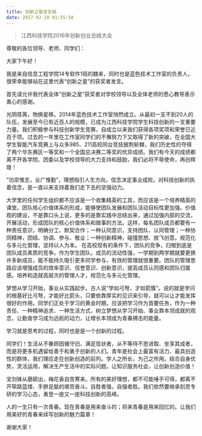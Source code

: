 ```yaml
---
title: 创新之星发言稿
date: 2017-02-28 01:55:58
---
```


> 江西科技学院2016年创新创业总结大会

尊敬的各位领导、老师、同学们：

 大家下午好！
 
我是来自信息工程学院14专软件1班的魏来，同时也是蓝色技术工作室的负责人，很荣幸能够站在这里代表“创新之星”的获奖者发言。
 
首先请允许我代表全体“创新之星”获奖者对学校领导以及全体老师的悉心教导表示衷心的感谢。
 <!-- more -->
光阴荏苒，物换星移。2014年蓝色技术工作室悄然成立。从最初一支不到20人的队伍，发展至今已有近百人的规模，已成为江西科技学院学生科技创新的一支重要力量。我们积极参与科技创新学生竞赛，自成立以来我们获得各项奖项和荣誉已近百于项。过去的一年里在工作室同学们的不懈努力下又取得了新的突破，在全国大学生智能汽车竞赛上与众多985、211高校同台竞技披荆斩棘，我们历史性的夺得了两个华东赛区一等奖和一个全国总决赛二等奖的优异成绩。我们有今天的成绩都离不开各学院、团委以及学校领导的大力支持和鼓励，我们必将不辱使命，再创辉煌！
  
“功崇惟志，业广惟勤”，理想指引人生方向，信念决定事业成败。对科技创新的执着信念，是一直以来支持着我们走下去的坚强动力。
 
大学里的任何学生组织都不应该是一个收集精英的工具，而应该是一个培养精英的课堂。团队核心价值体系的形成，能够使团队发展和团队活动目标性更加强。价值观的建设，不是靠口头上说，更多的是靠实践中总结出来，通过加强内部的交流，开展活动，形成团队的核心价值体系和做事的方法。这样，每名团队成员都要有一种责任意识，明确分工、默契合作；一种认同意识，支持团队、认同管理；一种协同精神，团结、协调、参与、敬业；一种创新精神，碰撞思想、放飞创意。规范化与多元化管理，坚持以人为本。 在高校现有的条件下，团队的竞争，归根到底是团队成员素质的竞争。作为学生团队，成员的流动性强，一学期到两学期就要更换许多新成员，能不能持久吸引更多同学参与，有效的管理就很重要。团队的管理思路应该增强成员的效率意识、信誉意识、创新意识，提高成员认同感和团队归属感。培养和造就高层次的管理人才，规范化与多元化管理。
 
梦想从学习开始，事业从实践起步。古人说“学如弓弩，才如箭簇”。说的就是学问的根基好比弓弩，才能好比箭头，只要依靠厚实的见识来引导，就可以让才能发挥很好的作用。同学们正处于学习的黄金时期，应该把学习作为首要任务，作为一种责任、一种精神追求、一种生活方式，树立梦想从学习开始、事业靠本领成就的观念，让勤奋学习成为远航的动力，让增长本领成为青春搏击的能量。
 
学习就是思考的过程，同时也是是一个创新的过程。
 
同学们！生活从不眷顾因循守旧、满足现状者，从不等待不思进取、坐享其成者，而是将更多机遇留给善于和勇于创新的人们。青年是社会上最富有活力、最具创造性的群体，我们理应走在创新创造的前列。学人之所长，为己之所用。结合自身优势，灵活运用，解决生产生活中的实际问题。让知识服务社会，让创新创造价值！
 
宝剑锋从磨砺出，梅花香自苦寒来。所有的美好理想，都不可能唾手可得，都离不开筚路蓝缕、手胼足胝的艰苦奋斗。自胜者强，自强者胜。我们依然要继承刻苦专研的学习心态，勇登一座又一座科技创新的高峰。
 
人的一生只有一次青春。现在青春是用来奋斗的；将来青春是用来回忆的。让我们用美好的青春来续写创新的魅力篇章！

谢谢大家！


